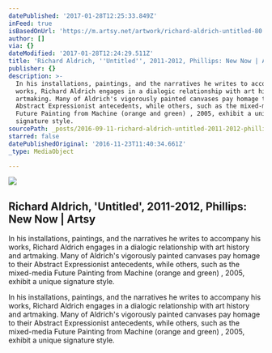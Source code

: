```yaml
---
datePublished: '2017-01-28T12:25:33.849Z'
inFeed: true
isBasedOnUrl: 'https://m.artsy.net/artwork/richard-aldrich-untitled-80'
author: []
via: {}
dateModified: '2017-01-28T12:24:29.511Z'
title: 'Richard Aldrich, ''Untitled'', 2011-2012, Phillips: New Now | Artsy'
publisher: {}
description: >-
  In his installations, paintings, and the narratives he writes to accompany his
  works, Richard Aldrich engages in a dialogic relationship with art history and
  artmaking. Many of Aldrich's vigorously painted canvases pay homage to their
  Abstract Expressionist antecedents, while others, such as the mixed-media
  Future Painting from Machine (orange and green) , 2005, exhibit a unique
  signature style.
sourcePath: _posts/2016-09-11-richard-aldrich-untitled-2011-2012-phillips-new-now-or.md
starred: false
datePublishedOriginal: '2016-11-23T11:40:34.661Z'
_type: MediaObject

---
```

<article style=""><img src="https://imgflo.herokuapp.com/graph/2b2431f8e7ba7b0/bc6e98ad1f8cbb933e478f88aeb20315/noop.jpg?input=https%3A%2F%2Fd32dm0rphc51dk.cloudfront.net%2FX_PAzKA27C0n8ZV0SdvFVA%2Flarge.jpg" /><h1>Richard Aldrich, 'Untitled', 2011-2012, Phillips: New Now | Artsy</h1><p>In his installations, paintings, and the narratives he writes to accompany his works, Richard Aldrich engages in a dialogic relationship with art history and artmaking. Many of Aldrich's vigorously painted canvases pay homage to their Abstract Expressionist antecedents, while others, such as the mixed-media Future Painting from Machine (orange and green) , 2005, exhibit a unique signature style.</p></article>

In his installations, paintings, and the narratives he writes to accompany his works, Richard Aldrich engages in a dialogic relationship with art history and artmaking. Many of Aldrich's vigorously painted canvases pay homage to their Abstract Expressionist antecedents, while others, such as the mixed-media Future Painting from Machine (orange and green) , 2005, exhibit a unique signature style.